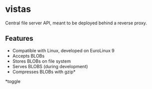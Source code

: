 # vistas

Central file server API, meant to be deployed behind a reverse proxy.

## Features

- Compatible with Linux, developed on EuroLinux 9
- Accepts BLOBs
- Stores BLOBs on file system
- Serves BLOBS (during development)
- Compresses BLOBs with gzip*

*toggle

<!--
### How I use it

Suppose an ecommerce website with domain `coachonko.com` exists.

- There exist many frontend servers
- Frontend servers communicate with many backend servers
- Backend servers communicate with the central file server

In this situation the central file server is given the domain `files.coachonko.com` and it:
- Creates and deletes files when the backend servers request it
- Serves files to the browsers

Apache httpd acts as reverse proxy:
- It receives requests and terminates TLS connections
- Routes requests to `files.coachonko.com/api`, coming from the backend servers, to the vistas API
- Handles requests to `files.coachonko.com/public`, coming from the browsers, by serving files managed by vistas.
-->